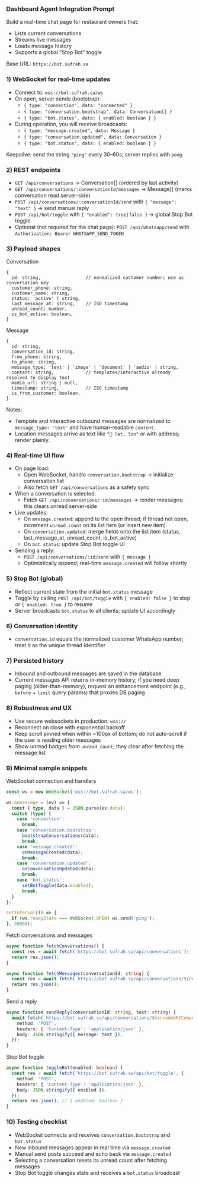 ### Dashboard Agent Integration Prompt

Build a real-time chat page for restaurant owners that:
- Lists current conversations
- Streams live messages
- Loads message history
- Supports a global “Stop Bot” toggle

Base URL: `https://bot.sufrah.sa`

### 1) WebSocket for real-time updates
- Connect to: `wss://bot.sufrah.sa/ws`
- On open, server sends (bootstrap):
  - `{ type: "connection", data: "connected" }`
  - `{ type: "conversation.bootstrap", data: Conversation[] }`
  - `{ type: "bot.status", data: { enabled: boolean } }`
- During operation, you will receive broadcasts:
  - `{ type: "message.created", data: Message }`
  - `{ type: "conversation.updated", data: Conversation }`
  - `{ type: "bot.status", data: { enabled: boolean } }`

Keepalive: send the string `"ping"` every 30–60s; server replies with `pong`.

### 2) REST endpoints
- `GET /api/conversations` → Conversation[] (ordered by last activity)
- `GET /api/conversations/:conversationId/messages` → Message[] (marks conversation read server-side)
- `POST /api/conversations/:conversationId/send` with `{ "message": "text" }` → send manual reply
- `POST /api/bot/toggle` with `{ "enabled": true|false }` → global Stop Bot toggle
- Optional (not required for the chat page): `POST /api/whatsapp/send` with `Authorization: Bearer WHATSAPP_SEND_TOKEN`

### 3) Payload shapes
Conversation
```
{
  id: string,                 // normalized customer number; use as conversation key
  customer_phone: string,
  customer_name: string,
  status: 'active' | string,
  last_message_at: string,    // ISO timestamp
  unread_count: number,
  is_bot_active: boolean,
}
```

Message
```
{
  id: string,
  conversation_id: string,
  from_phone: string,
  to_phone: string,
  message_type: 'text' | 'image' | 'document' | 'audio' | string,
  content: string,            // templates/interactive already resolved to display text
  media_url: string | null,
  timestamp: string,          // ISO timestamp
  is_from_customer: boolean,
}
```

Notes:
- Template and interactive outbound messages are normalized to `message_type: 'text'` and have human-readable `content`.
- Location messages arrive as text like `"📍 lat, lon"` or with address; render plainly.

### 4) Real-time UI flow
- On page load:
  - Open WebSocket, handle `conversation.bootstrap` → initialize conversation list
  - Also fetch `GET /api/conversations` as a safety sync
- When a conversation is selected:
  - Fetch `GET /api/conversations/:id/messages` → render messages; this clears unread server-side
- Live updates:
  - On `message.created`: append to the open thread; if thread not open, increment `unread_count` on its list item (or insert new item)
  - On `conversation.updated`: merge fields onto the list item (status, last_message_at, unread_count, is_bot_active)
  - On `bot.status`: update Stop Bot toggle UI
- Sending a reply:
  - `POST /api/conversations/:id/send` with `{ message }`
  - Optimistically append; real-time `message.created` will follow shortly

### 5) Stop Bot (global)
- Reflect current state from the initial `bot.status` message
- Toggle by calling `POST /api/bot/toggle` with `{ enabled: false }` to stop or `{ enabled: true }` to resume
- Server broadcasts `bot.status` to all clients; update UI accordingly

### 6) Conversation identity
- `conversation.id` equals the normalized customer WhatsApp number; treat it as the unique thread identifier

### 7) Persisted history
- Inbound and outbound messages are saved in the database
- Current messages API returns in-memory history; if you need deep paging (older-than-memory), request an enhancement endpoint (e.g., `before` + `limit` query params) that proxies DB paging

### 8) Robustness and UX
- Use secure websockets in production: `wss://`
- Reconnect on close with exponential backoff
- Keep scroll pinned when within ~100px of bottom; do not auto-scroll if the user is reading older messages
- Show unread badges from `unread_count`; they clear after fetching the message list

### 9) Minimal sample snippets

WebSocket connection and handlers
```typescript
const ws = new WebSocket('wss://bot.sufrah.sa/ws');

ws.onmessage = (ev) => {
  const { type, data } = JSON.parse(ev.data);
  switch (type) {
    case 'connection':
      break;
    case 'conversation.bootstrap':
      bootstrapConversations(data);
      break;
    case 'message.created':
      onMessageCreated(data);
      break;
    case 'conversation.updated':
      onConversationUpdated(data);
      break;
    case 'bot.status':
      setBotToggle(data.enabled);
      break;
  }
};

setInterval(() => {
  if (ws.readyState === WebSocket.OPEN) ws.send('ping');
}, 30000);
```

Fetch conversations and messages
```typescript
async function fetchConversations() {
  const res = await fetch('https://bot.sufrah.sa/api/conversations');
  return res.json();
}

async function fetchMessages(conversationId: string) {
  const res = await fetch(`https://bot.sufrah.sa/api/conversations/${encodeURIComponent(conversationId)}/messages`);
  return res.json();
}
```

Send a reply
```typescript
async function sendReply(conversationId: string, text: string) {
  await fetch(`https://bot.sufrah.sa/api/conversations/${encodeURIComponent(conversationId)}/send`, {
    method: 'POST',
    headers: { 'Content-Type': 'application/json' },
    body: JSON.stringify({ message: text }),
  });
}
```

Stop Bot toggle
```typescript
async function toggleBot(enabled: boolean) {
  const res = await fetch('https://bot.sufrah.sa/api/bot/toggle', {
    method: 'POST',
    headers: { 'Content-Type': 'application/json' },
    body: JSON.stringify({ enabled }),
  });
  return res.json(); // { enabled: boolean }
}
```

### 10) Testing checklist
- WebSocket connects and receives `conversation.bootstrap` and `bot.status`
- New inbound messages appear in real time via `message.created`
- Manual send posts succeed and echo back via `message.created`
- Selecting a conversation resets its unread count after fetching messages
- Stop Bot toggle changes state and receives a `bot.status` broadcast


